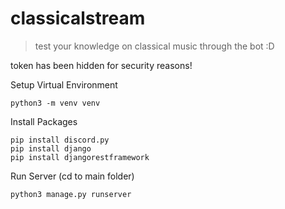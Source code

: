 # classicalstream
>test your knowledge on classical music through the bot :D

token has been hidden for security reasons!

Setup Virtual Environment
```
python3 -m venv venv
```

Install Packages
```
pip install discord.py
pip install django
pip install djangorestframework
```

Run Server (cd to main folder)
```
python3 manage.py runserver
```
